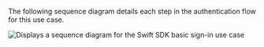The following sequence diagram details each step in the authentication flow for this use case.

<div class="three-quarter">

![Displays a sequence diagram for the Swift SDK basic sign-in use case](/img/oie-embedded-sdk/oie-embedded-sdk-use-case-swift-basic-sign-in-pwd.png)

</div>
